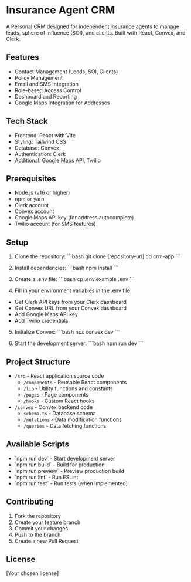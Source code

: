# Insurance Agent CRM

A Personal CRM designed for independent insurance agents to manage leads, sphere of influence (SOI), and clients. Built with React, Convex, and Clerk.

## Features

- Contact Management (Leads, SOI, Clients)
- Policy Management
- Email and SMS Integration
- Role-based Access Control
- Dashboard and Reporting
- Google Maps Integration for Addresses

## Tech Stack

- Frontend: React with Vite
- Styling: Tailwind CSS
- Database: Convex
- Authentication: Clerk
- Additional: Google Maps API, Twilio

## Prerequisites

- Node.js (v16 or higher)
- npm or yarn
- Clerk account
- Convex account
- Google Maps API key (for address autocomplete)
- Twilio account (for SMS features)

## Setup

1. Clone the repository:
\`\`\`bash
git clone [repository-url]
cd crm-app
\`\`\`

2. Install dependencies:
\`\`\`bash
npm install
\`\`\`

3. Create a .env file:
\`\`\`bash
cp .env.example .env
\`\`\`

4. Fill in your environment variables in the .env file:
- Get Clerk API keys from your Clerk dashboard
- Get Convex URL from your Convex dashboard
- Add Google Maps API key
- Add Twilio credentials

5. Initialize Convex:
\`\`\`bash
npx convex dev
\`\`\`

6. Start the development server:
\`\`\`bash
npm run dev
\`\`\`

## Project Structure

- `/src` - React application source code
  - `/components` - Reusable React components
  - `/lib` - Utility functions and constants
  - `/pages` - Page components
  - `/hooks` - Custom React hooks
- `/convex` - Convex backend code
  - `schema.ts` - Database schema
  - `/mutations` - Data modification functions
  - `/queries` - Data fetching functions

## Available Scripts

- \`npm run dev\` - Start development server
- \`npm run build\` - Build for production
- \`npm run preview\` - Preview production build
- \`npm run lint\` - Run ESLint
- \`npm run test\` - Run tests (when implemented)

## Contributing

1. Fork the repository
2. Create your feature branch
3. Commit your changes
4. Push to the branch
5. Create a new Pull Request

## License

[Your chosen license]
